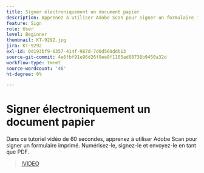 ```yaml
---
title: Signer électroniquement un document papier
description: Apprenez à utiliser Adobe Scan pour signer un formulaire imprimé
feature: Sign
role: User
level: Beginner
thumbnail: KT-9292.jpg
jira: KT-9292
exl-id: 0d193bf9-6357-414f-987d-7d0d560ddb13
source-git-commit: 4e6fbf91e96d26f9ee8f1105ad68738b9450a32d
workflow-type: tm+mt
source-wordcount: '46'
ht-degree: 0%

---
```


# Signer électroniquement un document papier

Dans ce tutoriel vidéo de 60 secondes, apprenez à utiliser Adobe Scan pour signer un formulaire imprimé. Numérisez-le, signez-le et envoyez-le en tant que PDF.

>[!VIDEO](https://video.tv.adobe.com/v/338331?quality=12&learn=on&hidetitle=true)
